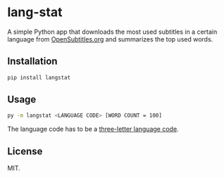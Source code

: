 # lang-stat

A simple Python app that downloads the most used subtitles in a certain language from
[OpenSubtitles.org](https://www.opensubtitles.org) and summarizes the top used words.

## Installation

```sh
pip install langstat
```

## Usage

```sh
py -m langstat <LANGUAGE CODE> [WORD COUNT = 100]
```

The language code has to be a [three-letter language code](https://en.wikipedia.org/wiki/List_of_ISO_639-2_codes).

## License

MIT.
